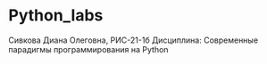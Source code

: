 # Python_labs
Сивкова Диана Олеговна, РИС-21-1б 
Дисциплина: Современные парадигмы программирования на Python
